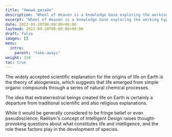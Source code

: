 ```yaml
---
title: "Умный дизайн"
description: "Wheel of Heaven is a knowledge base exploring the working hypothesis that life on Earth was intelligently designed by an extraterrestrial civilization, the so-called Elohim."
excerpt: "Wheel of Heaven is a knowledge base exploring the working hypothesis that life on Earth was intelligently designed by an extraterrestrial civilization, the so-called Elohim."
date: 2022-09-20T00:00:00+00:00
lastmod: 2022-09-20T00:00:00+00:00
draft: false
images: []
menu:
  intro:
    parent: "take-aways"
weight: 320
toc: true
---
```


The widely accepted scientific explanation for the origins of life on Earth is the theory of abiogenesis, which suggests that life emerged from simple organic compounds through a series of natural chemical processes.

The idea that extraterrestrial beings created life on Earth is certainly a departure from traditional scientific and also religious explanations.

While it would be generally considered to be fringe belief or even pseudoscience, Raëlism's concept of Intelligent Design raises thought-provoking questions about what constitutes life and intelligence, and the role these factors play in the development of species.
